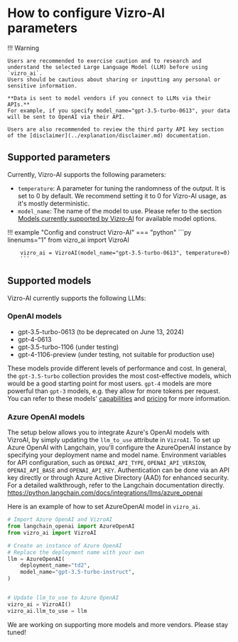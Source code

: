 # How to configure Vizro-AI parameters

!!! Warning

    Users are recommended to exercise caution and to research and understand the selected Large Language Model (LLM) before using `vizro_ai`.
    Users should be cautious about sharing or inputting any personal or sensitive information.

    **Data is sent to model vendors if you connect to LLMs via their APIs.**
    For example, if you specify model_name="gpt-3.5-turbo-0613", your data will be sent to OpenAI via their API.

    Users are also recommended to review the third party API key section of the [disclaimer](../explanation/disclaimer.md) documentation.

## Supported parameters
Currently, Vizro-AI supports the following parameters:

- `temperature`: A parameter for tuning the randomness of the output. It is set to 0 by
  default. We recommend setting it to 0 for Vizro-AI usage, as it's mostly
  deterministic.
- `model_name`: The name of the model to use. Please refer to the section
  [Models currently supported by Vizro-AI](#supported-models) for available
  model options.

!!! example "Config and construct Vizro-AI"
    === "python"
        ```py linenums="1"
        from vizro_ai import VizroAI

        vizro_ai = VizroAI(model_name="gpt-3.5-turbo-0613", temperature=0)
        ```



## Supported models
Vizro-AI currently supports the following LLMs:

### OpenAI models

- gpt-3.5-turbo-0613 (to be deprecated on June 13, 2024)
- gpt-4-0613
- gpt-3.5-turbo-1106 (under testing)
- gpt-4-1106-preview (under testing, not suitable for production use)

These models provide different levels of performance and
cost. In general, the `gpt-3.5-turbo` collection provides the most cost-effective models,
which would be a good starting point for most users. `gpt-4` models are more powerful than `gpt-3` models, e.g. they allow for more tokens per request. You can refer to these models' [capabilities](https://platform.openai.com/docs/models/overview)
and [pricing](https://openai.com/pricing) for more information.

### Azure OpenAI models

The setup below allows you to integrate Azure's OpenAI models with VizroAI, by simply updating the `llm_to_use` attribute in `VizroAI`.
To set up Azure OpenAI with Langchain, you'll configure the AzureOpenAI instance by specifying your deployment name and model name.
Environment variables for API configuration, such as `OPENAI_API_TYPE`, `OPENAI_API_VERSION`, `OPENAI_API_BASE` and `OPENAI_API_KEY`.
Authentication can be done via an API key directly or through Azure Active Directory (AAD) for enhanced security.
For a detailed walkthrough, refer to the Langchain documentation directly.
https://python.langchain.com/docs/integrations/llms/azure_openai

Here is an example of how to set AzureOpenAI model in `vizro_ai`.
```py
# Import Azure OpenAI and VizroAI
from langchain_openai import AzureOpenAI
from vizro_ai import VizroAI

# Create an instance of Azure OpenAI
# Replace the deployment name with your own
llm = AzureOpenAI(
    deployment_name="td2",
    model_name="gpt-3.5-turbo-instruct",
)


# Update llm_to_use to Azure OpenAI
vizro_ai = VizroAI()
vizro_ai.llm_to_use = llm
```

We are working on supporting more models and more vendors. Please stay tuned!
